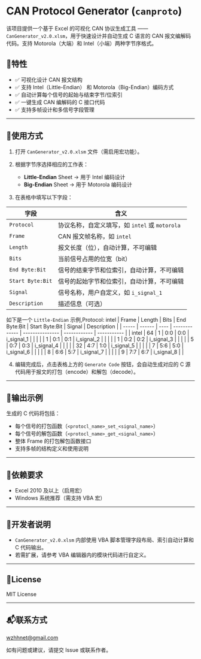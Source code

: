# CAN Protocol Generator (`canproto`)

该项目提供一个基于 Excel 的可视化 CAN 协议生成工具 —— `CanGenerator_v2.0.xlsm`，用于快速设计并自动生成 C 语言的 CAN 报文编解码代码。支持 Motorola（大端）和 Intel（小端）两种字节序格式。

## :star2:特性

- ✅ 可视化设计 CAN 报文结构
- ✅ 支持 Intel（Little-Endian） 和 Motorola（Big-Endian）编码方式
- ✅ 自动计算每个信号的起始与结束字节/位索引
- ✅ 一键生成 CAN 编解码的 C 接口代码
- ✅ 支持多帧设计和多信号字段管理

---

## :key:使用方式

1. 打开 `CanGenerator_v2.0.xlsm` 文件（需启用宏功能）。
2. 根据字节序选择相应的工作表：
   - **Little-Endian** Sheet → 用于 Intel 编码设计
   - **Big-Endian** Sheet → 用于 Motorola 编码设计

3. 在表格中填写以下字段：

| 字段         | 含义                                                                 |
|--------------|----------------------------------------------------------------------|
| `Protocol`   | 协议名称，自定义填写，如 `intel` 或 `motorola`                        |
| `Frame`      | CAN 报文帧名称，如 `intel`                                           |
| `Length`     | 报文长度（位），自动计算，不可编辑                                    |
| `Bits`       | 当前信号占用的位宽（bit）                                             |
| `End Byte:Bit` | 信号的结束字节和位索引，自动计算，不可编辑                        |
| `Start Byte:Bit` | 信号的起始字节和位索引，自动计算，不可编辑                      |
| `Signal`     | 信号名称，用户自定义，如 `i_signal_1`                                |
| `Description`| 描述信息（可选）                                                      |

如下是一个 `Little-Endian` 示例,Protocol: intel
| Frame | Length | Bits | End Byte\:Bit | Start Byte\:Bit | Signal       | Description |
| ----- | ------ | ---- | ------------- | --------------- | ------------ | ----------- |
| intel | 64     | 1    | 0:0           | 0:0             | i\_signal\_1 |             |
|       |        | 1    | 0:1           | 0:1             | i\_signal\_2 |             |
|       |        | 1    | 0:2           | 0:2             | i\_signal\_3 |             |
|       |        | 5    | 0:7           | 0:3             | i\_signal\_4 |             |
|       |        | 32   | 4:7           | 1:0             | i\_signal\_5 |             |
|       |        | 7    | 5:6           | 5:0             | i\_signal\_6 |             |
|       |        | 8    | 6:6           | 5:7             | i\_signal\_7 |             |
|       |        | 9    | 7:7           | 6:7             | i\_signal\_8 |             |

4. 编辑完成后，点击表格上方的 `Generate Code` 按钮，会自动生成对应的 C 源代码用于报文的打包（encode）和解包（decode）。

---

## :file_folder:输出示例

生成的 C 代码将包括：

- 每个信号的打包函数（`<protocl_name>_set_<signal_name>`）
- 每个信号的解包函数（`<protocl_name>_get_<signal_name>`）
- 整体 Frame 的打包解包函数接口
- 支持多帧的结构定义和使用说明

---

## :wrench:依赖要求

- Excel 2010 及以上（启用宏）
- Windows 系统推荐（需支持 VBA 宏）

---

## :microphone:开发者说明

- `CanGenerator_v2.0.xlsm` 内部使用 VBA 脚本管理字段布局、索引自动计算和 C 代码输出。
- 若需扩展，请参考 VBA 编辑器内的模块代码进行自定义。

---

## :scroll:License

MIT License

---

## :mailbox_with_mail:联系方式
wzhhnet@gmail.com

如有问题或建议，请提交 Issue 或联系作者。


